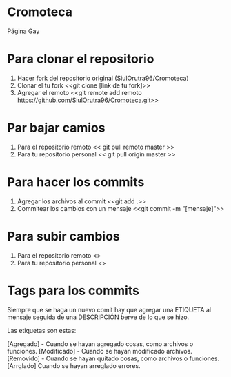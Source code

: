 # Cromoteca
Página Gay

# Para clonar el repositorio

1. Hacer fork del repositorio original (SiulOrutra96/Cromoteca)
2. Clonar el tu fork 
    <<git clone [link de tu fork]>>
3. Agregar el remoto 
    <<git remote add remoto https://github.com/SiulOrutra96/Cromoteca.git>>

# Par bajar camios

1. Para el repositorio remoto << git pull remoto master >>
2. Para tu repositorio personal << git pull origin master >>

# Para hacer los commits

1. Agregar los archivos al commit
    <<git add .>>
2. Commitear los cambios con un mensaje
    <<git commit -m "[mensaje]">>
    
# Para subir cambios

1. Para el repositorio remoto <<git push remoto master>>
2. Para tu repositorio personal <<git push origin master>>

# Tags para los commits

Siempre que se haga un nuevo comit hay que agregar una ETIQUETA al mensaje seguida de una DESCRIPCIÓN berve de lo que se hizo.

Las etiquetas son estas:

[Agregado] - Cuando se hayan agregado cosas, como  archivos o funciones.
[Modificado] - Cuando se hayan modificado archivos.
[Removido] - Cuando se hayan quitado cosas, como archivos o funciones.
[Arrglado] Cuando se hayan arreglado errores.
